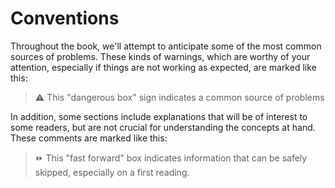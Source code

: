 # Conventions

Throughout the book, we'll attempt to anticipate some of the most common sources of problems. These kinds of warnings, which are worthy of your attention, especially if things
are not working as expected, are marked like this: 

> :warning: This "dangerous box" sign indicates a common source of problems

In addition, some sections include explanations that will be of interest to some readers, but are not crucial for understanding the concepts at hand. These comments are marked
like this:
 
> :fast_forward: This "fast forward" box indicates information that can be safely skipped, especially on a first reading.
